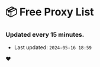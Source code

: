 # :package: Free Proxy List
### Updated every 15 minutes.

- Last updated: `2024-05-16 18:59`

:heart:
